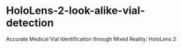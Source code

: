 # HoloLens-2-look-alike-vial-detection
Accurate Medical Vial Identification through Mixed Reality: HoloLens 2 
